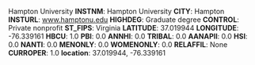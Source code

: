 
Hampton University
**INSTNM**: Hampton University
**CITY**: Hampton
**INSTURL**: www.hamptonu.edu
**HIGHDEG**: Graduate degree
**CONTROL**: Private nonprofit
**ST_FIPS**: Virginia
**LATITUDE**: 37.019944
**LONGITUDE**: -76.339161
**HBCU**: 1.0
**PBI**: 0.0
**ANNHI**: 0.0
**TRIBAL**: 0.0
**AANAPII**: 0.0
**HSI**: 0.0
**NANTI**: 0.0
**MENONLY**: 0.0
**WOMENONLY**: 0.0
**RELAFFIL**: None
**CURROPER**: 1.0
**location**: 37.019944, -76.339161
